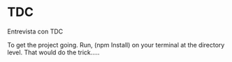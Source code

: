 # TDC
Entrevista con TDC 

To get the project going. 
Run, (npm Install) on your terminal at the directory level. That would do the trick.....


